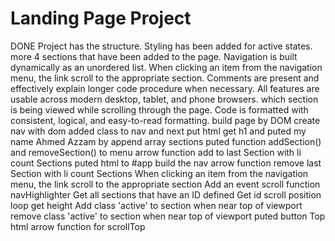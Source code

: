 # Landing Page Project
DONE
Project has the structure.
Styling has been added for active states.
more 4 sections that have been added to the page. Navigation is built dynamically as an unordered list.
When clicking an item from the navigation menu, the link scroll to the appropriate section.
Comments are present and effectively explain longer code procedure when necessary.
All features are usable across modern desktop, tablet, and phone browsers. which section is being viewed while scrolling through the page.
Code is formatted with consistent, logical, and easy-to-read formatting.
build page by DOM 
create nav with dom
added class to nav and next put html
get h1 and puted my name Ahmed Azzam by append
array sections
puted function addSection() and removeSection() to menu
arrow function add to last Section with li
count Sections 
puted html to #app
build the nav
arrow function remove last Section with li
count Sections
When clicking an item from the navigation menu, the link scroll to the appropriate section
Add an event scroll
function navHighlighter 
Get all sections that have an ID defined 
Get id scroll position 
loop get height 
Add class 'active' to section when near top of viewport
remove class 'active' to section when near top of viewport
puted button Top html
arrow function for scrollTop
 
